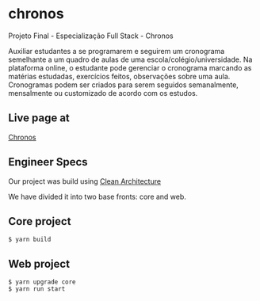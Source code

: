 # chronos
Projeto Final - Especialização Full Stack - Chronos

Auxiliar estudantes a se programarem e seguirem um cronograma semelhante a um quadro de aulas de uma escola/colégio/universidade. Na plataforma online, o estudante pode gerenciar o cronograma marcando as matérias estudadas, exercícios feitos, observações sobre uma aula. Cronogramas podem ser criados para serem seguidos semanalmente, mensalmente ou customizado de acordo com os estudos.

## Live page at 

[Chronos](https://richielybmp.github.io/chronos)

## Engineer Specs
Our project was build using [Clean Architecture](https://blog.cleancoder.com/uncle-bob/2012/08/13/the-clean-architecture.html)

We have divided it into two base fronts: core and web.

## Core project

    $ yarn build


## Web project

    $ yarn upgrade core
    $ yarn run start
